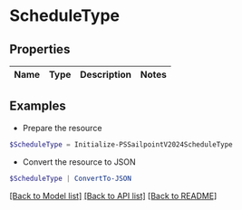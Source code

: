 # ScheduleType
## Properties

Name | Type | Description | Notes
------------ | ------------- | ------------- | -------------

## Examples

- Prepare the resource
```powershell
$ScheduleType = Initialize-PSSailpointV2024ScheduleType 
```

- Convert the resource to JSON
```powershell
$ScheduleType | ConvertTo-JSON
```

[[Back to Model list]](../README.md#documentation-for-models) [[Back to API list]](../README.md#documentation-for-api-endpoints) [[Back to README]](../README.md)

